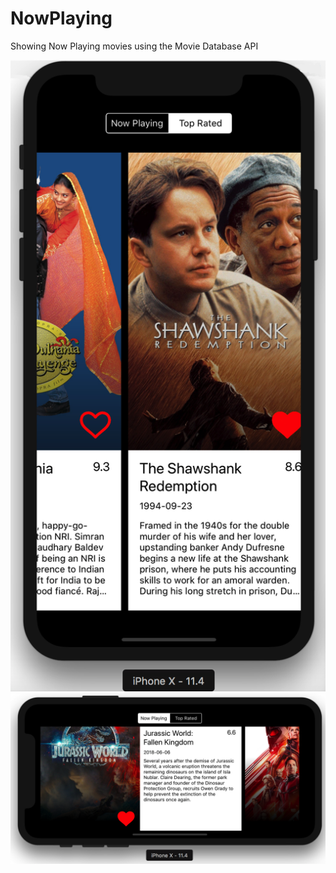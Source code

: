 
# NowPlaying
Showing Now Playing movies using the Movie Database API

![](Screenshots/iPhoneX%20Portrait.png?raw=true "iPhone Portrait")
![](Screenshots/iPhoneX%20Landscape.png?raw=true "iPhone Landscape")
